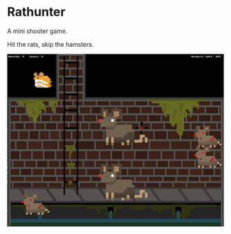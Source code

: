 # **Rathunter**

A mini shooter game. 

Hit the rats, skip the hamsters.

![](src/Assets/rathunter.png)
